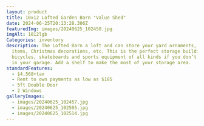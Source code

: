 ```yaml
---
layout: product
title: 10x12 Lofted Garden Barn "Value Shed"
date: 2024-06-25T20:13:28.306Z
featuredImg: images/20240625_102450.jpg
imgAlt: 1012lgb
Categories: inventory
description: The Lofted Barn a loft and can store your yard ornaments, yard sale
  items, Christmas decorations, etc. This is the perfect storage building for
  bicycles, skateboards and sports equipment of all kinds if you don’t want them
  in your garage. Add a shelf to make the most of your storage area.
standardFeatures:
  - $4,568+tax
  - Rent to own payments as low as $185
  - 5ft Double Door
  - 2 Windows
galleryImages:
  - images/20240625_102457.jpg
  - images/20240625_102505.jpg
  - images/20240625_102514.jpg
---
```

